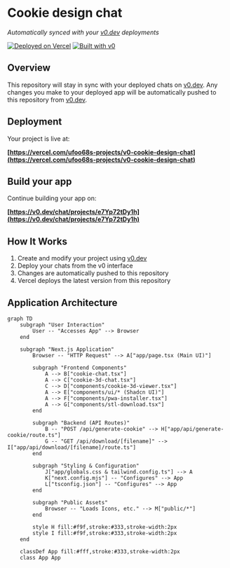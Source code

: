 # Cookie design chat

_Automatically synced with your [v0.dev](https://v0.dev) deployments_

[![Deployed on Vercel](https://img.shields.io/badge/Deployed%20on-Vercel-black?style=for-the-badge&logo=vercel)](https://vercel.com/ufoo68s-projects/v0-cookie-design-chat)
[![Built with v0](https://img.shields.io/badge/Built%20with-v0.dev-black?style=for-the-badge)](https://v0.dev/chat/projects/e7Yp72tDy1h)

## Overview

This repository will stay in sync with your deployed chats on [v0.dev](https://v0.dev).
Any changes you make to your deployed app will be automatically pushed to this repository from [v0.dev](https://v0.dev).

## Deployment

Your project is live at:

**[https://vercel.com/ufoo68s-projects/v0-cookie-design-chat](https://vercel.com/ufoo68s-projects/v0-cookie-design-chat)**

## Build your app

Continue building your app on:

**[https://v0.dev/chat/projects/e7Yp72tDy1h](https://v0.dev/chat/projects/e7Yp72tDy1h)**

## How It Works

1. Create and modify your project using [v0.dev](https://v0.dev)
2. Deploy your chats from the v0 interface
3. Changes are automatically pushed to this repository
4. Vercel deploys the latest version from this repository

## Application Architecture

```mermaid
graph TD
    subgraph "User Interaction"
        User -- "Accesses App" --> Browser
    end

    subgraph "Next.js Application"
        Browser -- "HTTP Request" --> A["app/page.tsx (Main UI)"]

        subgraph "Frontend Components"
            A --> B["cookie-chat.tsx"]
            A --> C["cookie-3d-chat.tsx"]
            C --> D["components/cookie-3d-viewer.tsx"]
            A --> E["components/ui/* (Shadcn UI)"]
            A --> F["components/pwa-installer.tsx"]
            A --> G["components/stl-download.tsx"]
        end

        subgraph "Backend (API Routes)"
            B -- "POST /api/generate-cookie" --> H["app/api/generate-cookie/route.ts"]
            G -- "GET /api/download/[filename]" --> I["app/api/download/[filename]/route.ts"]
        end

        subgraph "Styling & Configuration"
            J["app/globals.css & tailwind.config.ts"] --> A
            K["next.config.mjs"] -- "Configures" --> App
            L["tsconfig.json"] -- "Configures" --> App
        end

        subgraph "Public Assets"
            Browser -- "Loads Icons, etc." --> M["public/*"]
        end

        style H fill:#f9f,stroke:#333,stroke-width:2px
        style I fill:#f9f,stroke:#333,stroke-width:2px
    end

    classDef App fill:#fff,stroke:#333,stroke-width:2px
    class App App
```
